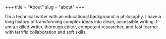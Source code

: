 +++
title = "About"
slug = "about"
+++

I’m a technical writer with an educational background in philosophy. I have a long history of transforming complex ideas into clean, accessible writing.  I am a skilled writer, thorough editor, competent researcher, and fast learner with terrific collaboration and soft skills.
